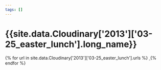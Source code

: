 ```yaml
---
tags: []
---
```

<div itemscope itemtype="http://schema.org/Photograph">
  <h1>{{site.data.Cloudinary['2013']['03-25_easter_lunch'].long_name}}</h1>
  {% for url in site.data.Cloudinary['2013']['03-25_easter_lunch'].urls %}
    <a itemprop="image" class="swipebox" title="" href="{{ site.cloudinary.baseurl }}/{{ url }}">
      <img alt="" itemprop="thumbnailUrl" src="{{ site.cloudinary.baseurl }}/h_150/{{ url }}" />
      <meta itemprop="isFamilyFriendly" content="true" />
    </a>
  {% endfor %}
</div>
